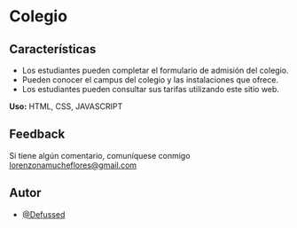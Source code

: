 # Colegio

## Características

- Los estudiantes pueden completar el formulario de admisión del colegio.
- Pueden conocer el campus del colegio y las instalaciones que ofrece.
- Los estudiantes pueden consultar sus tarifas utilizando este sitio web.


**Uso:** HTML, CSS, JAVASCRIPT



## Feedback

Si tiene algún comentario, comuníquese conmigo lorenzonamucheflores@gmail.com


## Autor

- [@Defussed](https://github.com/Defussed)



